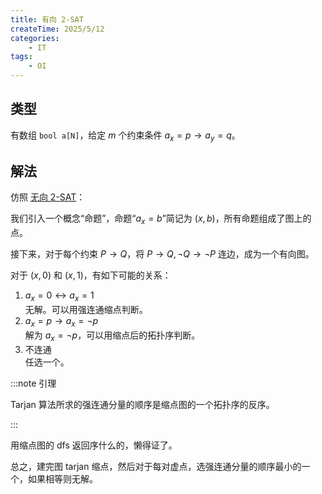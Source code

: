 ```yaml
---
title: 有向 2-SAT
createTime: 2025/5/12
categories:
    - IT
tags:
    - OI
---
```


## 类型

有数组 $\texttt{bool a[N]}$，给定 $m$ 个约束条件 $a_x=p \longrightarrow  a_y=q$。

## 解法

仿照 [无向 2-SAT](undirected-2-sat.md)：

我们引入一个概念“命题”，命题“$a_x=b$”简记为 $(x,b)$，所有命题组成了图上的点。

接下来，对于每个约束 $P \rightarrow Q$，将 $P \rightarrow Q, \neg Q \rightarrow \neg P$ 连边，成为一个有向图。

对于 $(x,0)$ 和 $(x,1)$，有如下可能的关系：

1. $a_x=0 \longleftrightarrow a_x=1$  
   无解。可以用强连通缩点判断。
2. $a_x=p \longrightarrow a_x=\neg p$  
   解为 $a_x=\neg p$，可以用缩点后的拓扑序判断。
3. 不连通  
   任选一个。

:::note 引理

Tarjan 算法所求的强连通分量的顺序是缩点图的一个拓扑序的反序。

:::

用缩点图的 dfs 返回序什么的，懒得证了。

总之，建完图 tarjan 缩点，然后对于每对虚点，选强连通分量的顺序最小的一个，如果相等则无解。

